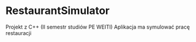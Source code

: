 # RestaurantSimulator

Projekt z C++ (II semestr studiów PE WEITI)
Aplikacja ma symulować pracę restauracji
